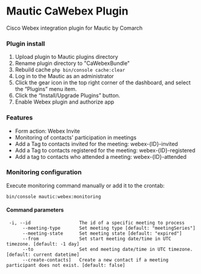 Mautic CaWebex Plugin
=======================
Cisco Webex integration plugin for Mautic by Comarch

### Plugin install
1. Upload plugin to Mautic plugins directory
2. Rename plugin directory to "CaWebexBundle"
3. Rebuild cache `php bin/console cache:clear`
4. Log in to the Mautic as an administrator
5. Click the gear icon in the top right corner of the dashboard, and select the “Plugins” menu item.
6. Click the “Install/Upgrade Plugins” button.
7. Enable Webex plugin and authorize app

### Features
- Form action: Webex Invite
- Monitoring of contacts' participation in meetings
- Add a Tag to contacts invited for the meeting: webex-{ID}-invited
- Add a Tag to contacts registered for the meeting: webex-{ID}-registered
- Add a tag to contacts who attended a meeting: webex-{ID}-attended

### Monitoring configuration
Execute monitoring command manually or add it to the crontab:
```
bin/console mautic:webex:monitoring
```

#### Command parameters
```
 -i, --id                  The id of a specific meeting to process
      --meeting-type       Set meeting type [default: "meetingSeries"]
      --meeting-state      Set meeting state [default: "expired"]
      --from               Set start meeting date/time in UTC timezone. [default: -1 day]
      --to                 Set end meeting date/time in UTC timezone. [default: current datetime]
      --create-contacts]   Create a new contact if a meeting participant does not exist. [default: false]
```